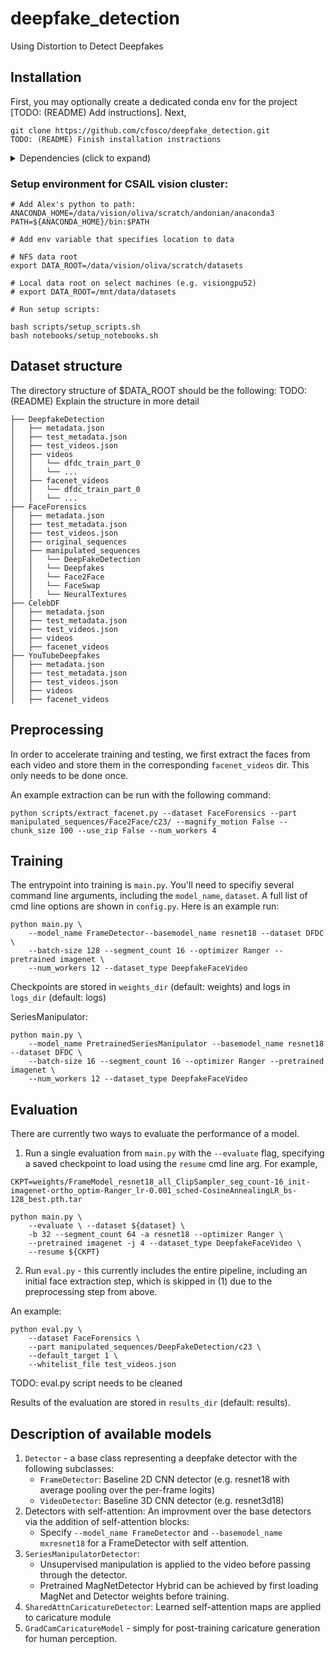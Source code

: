# deepfake_detection
Using Distortion to Detect Deepfakes

## Installation

First, you may optionally create a dedicated conda env for the project [TODO: (README) Add instructions]. Next,

```
git clone https://github.com/cfosco/deepfake_detection.git
TODO: (README) Finish installation instractions
```

<details>
  <summary> Dependencies (click to expand) </summary>

  ## Dependencies
  - PyTorch >= 1.4
  - torchvision
  - torchvideo
  - lintel
  - pretorched (`dev` branch)

  ```
git clone https://github.com/alexandonian/torchvideo.git && cd torchvideo && pip install -e . && cd ..
git clone https://github.com/alexandonian/lintel.git && cd lintel && pip install -e . && cd ..
git clone https://github.com/alexandonian/FileLock.git && cd FileLock && pip install -e . && cd ..
git clone https://github.com/alexandonian/pretorched-x.git && cd pretorched-x && pip install -e . && git checkout dev && cd ..
  ```

TODO: (README) Finish writing instructions.
</details>

### Setup environment for CSAIL vision cluster:
```
# Add Alex's python to path:
ANACONDA_HOME=/data/vision/oliva/scratch/andonian/anaconda3
PATH=${ANACONDA_HOME}/bin:$PATH

# Add env variable that specifies location to data

# NFS data root
export DATA_ROOT=/data/vision/oliva/scratch/datasets

# Local data root on select machines (e.g. visiongpu52)
# export DATA_ROOT=/mnt/data/datasets

# Run setup scripts:

bash scripts/setup_scripts.sh
bash notebooks/setup_notebooks.sh
```

## Dataset structure
The directory structure of $DATA_ROOT should be the following:
TODO: (README) Explain the structure in more detail
```
├── DeepfakeDetection
│   ├── metadata.json
│   ├── test_metadata.json
│   ├── test_videos.json
│   ├── videos
│   │   └── dfdc_train_part_0
│   │   └── ...
│   ├── facenet_videos
│   │   └── dfdc_train_part_0
│   │   └── ...
├── FaceForensics
│   ├── metadata.json
│   ├── test_metadata.json
│   ├── test_videos.json
│   ├── original_sequences
│   ├── manipulated_sequences
│   │   └── DeepFakeDetection
│   │   └── Deepfakes
│   │   └── Face2Face
│   │   └── FaceSwap
│   │   └── NeuralTextures
├── CelebDF
│   ├── metadata.json
│   ├── test_metadata.json
│   ├── test_videos.json
│   ├── videos
│   ├── facenet_videos
├── YouTubeDeepfakes
│   ├── metadata.json
│   ├── test_metadata.json
│   ├── test_videos.json
│   ├── videos
│   ├── facenet_videos
```


## Preprocessing

In order to accelerate training and testing, we first extract the faces from each video and store them in the corresponding `facenet_videos` dir. This only needs to be done once.

An example extraction can be run with the following command:

```
python scripts/extract_facenet.py --dataset FaceForensics --part manipulated_sequences/Face2Face/c23/ --magnify_motion False --chunk_size 100 --use_zip False --num_workers 4
```

## Training

The entrypoint into training is `main.py`. You'll need to specifiy several command line arguments, including the `model_name`, `dataset`. A full list of cmd line options are shown in `config.py`. Here is an example run:

```
python main.py \
    --model_name FrameDetector--basemodel_name resnet18 --dataset DFDC \
    --batch-size 128 --segment_count 16 --optimizer Ranger --pretrained imagenet \
    --num_workers 12 --dataset_type DeepfakeFaceVideo
```
Checkpoints are stored in `weights_dir` (default: weights) and logs in `logs_dir` (default: logs)

SeriesManipulator:
```
python main.py \
    --model_name PretrainedSeriesManipulator --basemodel_name resnet18 --dataset DFDC \
    --batch-size 16 --segment_count 16 --optimizer Ranger --pretrained imagenet \
    --num_workers 12 --dataset_type DeepfakeFaceVideo
```

## Evaluation

There are currently two ways to evaluate the performance of a model.

1. Run a single evaluation from `main.py` with the `--evaluate` flag, specifying a saved checkpoint to load using the `resume` cmd line arg. For example,

```
CKPT=weights/FrameModel_resnet18_all_ClipSampler_seg_count-16_init-imagenet-ortho_optim-Ranger_lr-0.001_sched-CosineAnnealingLR_bs-128_best.pth.tar

python main.py \
    --evaluate \ --dataset ${dataset} \
    -b 32 --segment_count 64 -a resnet18 --optimizer Ranger \
    --pretrained imagenet -j 4 --dataset_type DeepfakeFaceVideo \
    --resume ${CKPT}
```

2. Run `eval.py` - this currently includes the entire pipeline, including an initial face extraction step, which is skipped in (1) due to the preprocessing step from above.

An example:
```
python eval.py \
    --dataset FaceForensics \
    --part manipulated_sequences/DeepFakeDetection/c23 \
    --default_target 1 \
    --whitelist_file test_videos.json
```
TODO: eval.py script needs to be cleaned

Results of the evaluation are stored in `results_dir` (default: results).

## Description of available models

1. `Detector` - a base class representing a deepfake detector with the following subclasses:
    - `FrameDetector`:  Baseline 2D CNN detector (e.g. resnet18 with average pooling over the per-frame logits)
    - `VideoDetector`:  Baseline 3D CNN detector (e.g. resnet3d18)
2. Detectors with self-attention: An improvment over the base detectors via the addition of self-attention blocks:
    - Specify `--model_name FrameDetector` and `--basemodel_name mxresnet18` for a FrameDetector with self attention.
3. `SeriesManipulatorDetector`:
    - Unsupervised manipulation is applied to the video before passing through the detector.
    - Pretrained MagNetDetector Hybrid can be achieved by first loading MagNet and Detector weights before training.
4. `SharedAttnCaricatureDetector`: Learned self-attention maps are applied to caricature module
5. `GradCamCaricatureModel` - simply for post-training caricature generation for human perception.
